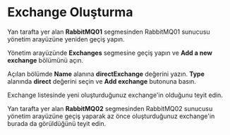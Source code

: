 # Exchange Oluşturma

Yan tarafta yer alan **RabbitMQ01** segmesinden  RabbitMQ01 sunucusu yönetim arayüzüne yeniden geçiş yapın.

Yönetim arayüzünde **Exchanges** segmesine geçiş yapın ve **Add a new exchange** bölümünü açın.

Açılan bölümde **Name** alanına **directExchange** değerini yazın. **Type** alanında **direct** değerini seçin ve **Add exchange** butonuna basın.

Exchange listesinde yeni oluşturduğunuz exchange'in olduğunu teyit edin.

Yan tarafta yer alan **RabbitMQ02** segmesinden RabbitMQ02 sunucusu yönetim arayüzüne geçiş yaparak az önce oluşturduğunuz exchange'in burada da görüldüğünü teyit edin.